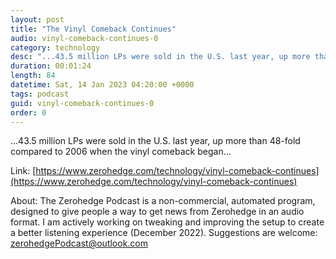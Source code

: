 ```yaml
---
layout: post
title: "The Vinyl Comeback Continues"
audio: vinyl-comeback-continues-0
category: technology
desc: "...43.5 million LPs were sold in the U.S. last year, up more than 48-fold compared to 2006 when the vinyl comeback began..."
duration: 00:01:24
length: 84
datetime: Sat, 14 Jan 2023 04:20:00 +0000
tags: podcast
guid: vinyl-comeback-continues-0
order: 0
---
```

...43.5 million LPs were sold in the U.S. last year, up more than 48-fold compared to 2006 when the vinyl comeback began...

Link: [https://www.zerohedge.com/technology/vinyl-comeback-continues](https://www.zerohedge.com/technology/vinyl-comeback-continues)

About: The Zerohedge Podcast is a non-commercial, automated program, designed to give people a way to get news from Zerohedge in an audio format.  I am actively working on tweaking and improving the setup to create a better listening experience (December 2022).  Suggestions are welcome: [zerohedgePodcast@outlook.com](mailto:zerohedgePodcast@outlook.com)